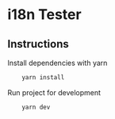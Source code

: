# i18n Tester

## Instructions

Install dependencies with yarn

```bash
    yarn install
```

Run project for development

```bash
    yarn dev
```